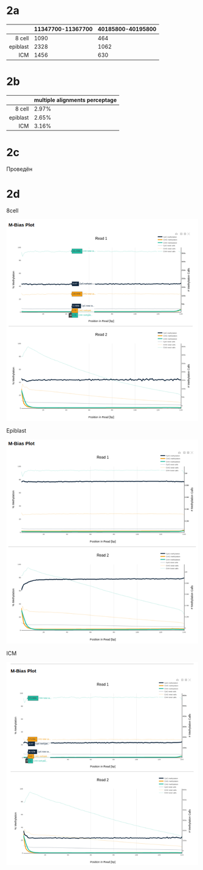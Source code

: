 # 2a

| | 11347700-11367700 | 40185800-40195800 |
|---:|:---|:---|
| 8 cell | 1090 | 464 |
| epiblast | 2328 | 1062 |
| ICM | 1456 | 630 |

# 2b

| | multiple alignments perceptage |
|---:|:---|
| 8 cell | 2.97% |
| epiblast | 2.65% |
| ICM | 3.16% |

# 2c

Проведён

# 2d

8cell

![](https://raw.githubusercontent.com/princecorwinofamber/hse_hw1_meth/main/473.png)

Epiblast

![](https://raw.githubusercontent.com/princecorwinofamber/hse_hw1_meth/main/222.png)

ICM

![](https://raw.githubusercontent.com/princecorwinofamber/hse_hw1_meth/main/475.png)
